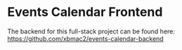 # Events Calendar Frontend

The backend for this full-stack project can be found here: https://github.com/xbmac2/events-calendar-backend
